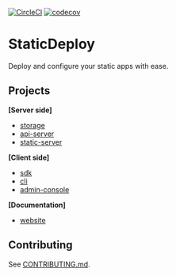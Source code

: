 [![CircleCI](https://img.shields.io/circleci/project/github/staticdeploy/staticdeploy.svg)](https://circleci.com/gh/staticdeploy/staticdeploy)
[![codecov](https://codecov.io/gh/staticdeploy/staticdeploy/branch/master/graph/badge.svg)](https://codecov.io/gh/staticdeploy/staticdeploy)

# StaticDeploy

Deploy and configure your static apps with ease.

## Projects

**[Server side]**

* [storage](./storage)
* [api-server](./api-server)
* [static-server](./static-server)

**[Client side]**

* [sdk](./sdk)
* [cli](./cli)
* [admin-console](./admin-console)

**[Documentation]**

* [website](./website)

## Contributing

See [CONTRIBUTING.md](./CONTRIBUTING.md).
